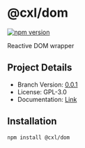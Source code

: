 # @cxl/dom 
	
[![npm version](https://badge.fury.io/js/%40cxl%2Fdom.svg)](https://badge.fury.io/js/%40cxl%2Fdom)

Reactive DOM wrapper

## Project Details

-   Branch Version: [0.0.1](https://npmjs.com/package/@cxl/dom/v/0.0.1)
-   License: GPL-3.0
-   Documentation: [Link](undefined)

## Installation

	npm install @cxl/dom

